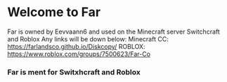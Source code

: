 # Welcome to Far
Far is owned by Eevvaann6 and used on the Minecraft server Switchcraft and Roblox
Any links will be down below:
Minecraft CC: https://farlandsco.github.io/Diskcopy/
ROBLOX: https://www.roblox.com/groups/7500623/Far-Co
### Far is ment for Switxhcraft and Roblox
